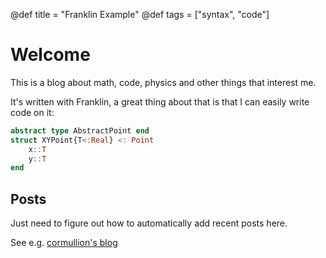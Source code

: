 @def title = "Franklin Example"
@def tags = ["syntax", "code"]

# Welcome

This is a blog about math, code, physics and other things that interest me.

It's written with Franklin, a great thing about that is that I can easily write code on it:
```julia
abstract type AbstractPoint end
struct XYPoint{T<:Real} <: Point
    x::T
    y::T
end
```

## Posts

Just need to figure out how to automatically add recent posts here.

See e.g. [cormullion's blog](https://github.com/cormullion/cormullion.github.io)
